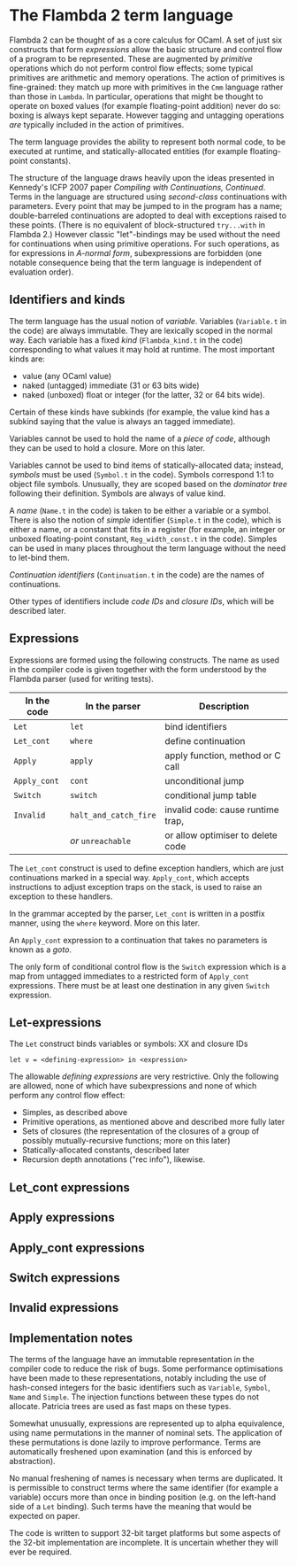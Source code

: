 # The Flambda 2 term language

Flambda 2 can be thought of as a core calculus for OCaml.  A set of just six
constructs that form _expressions_ allow the basic structure and control flow of
a program to be represented.  These are augmented by _primitive_ operations
which do not perform control flow effects; some typical primitives are
arithmetic and memory operations.  The action of primitives is fine-grained:
they match up more with primitives in the `Cmm` language rather than those
in `Lambda`.  In particular, operations that might be thought to operate on
boxed values (for example floating-point addition) never do so: boxing is
always kept separate.  However tagging and untagging operations _are_
typically included in the action of primitives.

The term language provides the ability to represent both normal code, to be
executed at runtime, and statically-allocated entities (for example
floating-point constants).

The structure of the language draws heavily upon the ideas presented in
Kennedy's ICFP 2007 paper _Compiling with Continuations, Continued_.  Terms in
the language are structured using _second-class_ continuations with parameters.
Every point that may be jumped to in the program has a name; double-barreled
continuations are adopted to deal with exceptions raised to these points.
(There is no equivalent of block-structured `try...with` in Flambda 2.)
However classic "let"-bindings may be used without the need for continuations
when using primitive operations.  For such operations, as for expressions in
_A-normal form_, subexpressions are forbidden (one notable consequence being
that the term language is independent of evaluation order).

## Identifiers and kinds

The term language has the usual notion of _variable_.  Variables (`Variable.t`
in the code) are always immutable.  They are lexically scoped in the normal way.
Each variable has a fixed _kind_ (`Flambda_kind.t` in the code) corresponding to
what values it may hold at runtime.  The most important kinds are:
- value (any OCaml value)
- naked (untagged) immediate (31 or 63 bits wide)
- naked (unboxed) float or integer (for the latter, 32 or 64 bits wide).

Certain of these kinds have subkinds (for example, the value kind has a subkind
saying that the value is always an tagged immediate).

Variables cannot be used to hold the name of a _piece of code_, although
they can be used to hold a closure.  More on this later.

Variables cannot be used to bind items of statically-allocated data; instead,
_symbols_ must be used (`Symbol.t` in the code).  Symbols correspond 1:1 to
object file symbols.  Unusually, they are scoped based on the _dominator tree_
following their definition.  Symbols are always of value kind.

A _name_ (`Name.t` in the code) is taken to be either a variable or a symbol.
There is also the notion of _simple_ identifier (`Simple.t` in the code), which
is either a name, or a constant that fits in a register (for example, an integer
or unboxed floating-point constant, `Reg_width_const.t` in the code).  Simples
can be used in many places throughout the term language without the need to
let-bind them.

_Continuation identifiers_ (`Continuation.t` in the code) are the names of
continuations.

Other types of identifiers include _code IDs_ and _closure IDs_, which will
be described later.

## Expressions

Expressions are formed using the following constructs.  The name as used in
the compiler code is given together with the form understood by the Flambda
parser (used for writing tests).

| In the code  | In the parser         | Description                       |
| ------------ | --------------------- | --------------------------------- |
| `Let`        | `let`                 | bind identifiers                  |
| `Let_cont`   | `where`               | define continuation               |
| `Apply`      | `apply`               | apply function, method or C call  |
| `Apply_cont` | `cont`                | unconditional jump                |
| `Switch`     | `switch`              | conditional jump table            |
| `Invalid`    | `halt_and_catch_fire` | invalid code: cause runtime trap, |
|              | _or_ `unreachable`    | or allow optimiser to delete code |

The `Let_cont` construct is used to define exception handlers, which are
just continuations marked in a special way.  `Apply_cont`, which accepts
instructions to adjust exception traps on the stack, is used to raise
an exception to these handlers.

In the grammar accepted by the parser, `Let_cont` is written in a postfix
manner, using the `where` keyword.  More on this later.

An `Apply_cont` expression to a continuation that takes no parameters is
known as a _goto_.

The only form of conditional control flow is the `Switch` expression which is a
map from untagged immediates to a restricted form of `Apply_cont` expressions.
There must be at least one destination in any given `Switch` expression.

## Let-expressions

The `Let` construct binds variables or symbols:  XX and closure IDs
```
let v = <defining-expression> in <expression>
```
The allowable _defining expressions_ are very restrictive.  Only the
following are allowed, none of which have subexpressions and none of
which perform any control flow effect:
- Simples, as described above
- Primitive operations, as mentioned above and described more fully later
- Sets of closures (the representation of the closures of a group of
  possibly mutually-recursive functions; more on this later)
- Statically-allocated constants, described later
- Recursion depth annotations ("rec info"), likewise.

## Let_cont expressions


## Apply expressions


## Apply_cont expressions


## Switch expressions


## Invalid expressions

## Implementation notes

The terms of the language have an immutable representation in the compiler code
to reduce the risk of bugs.  Some performance optimisations have been made to
these representations, notably including the use of hash-consed integers for
the basic identifiers such as `Variable`, `Symbol`, `Name` and `Simple`.
The injection functions between these types do not allocate.  Patricia trees
are used as fast maps on these types.

Somewhat unusually, expressions are represented up to alpha equivalence,
using name permutations in the manner of nominal sets.  The application of
these permutations is done lazily to improve performance.  Terms are
automatically freshened upon examination (and this is enforced by
abstraction).

No manual freshening of names is necessary when terms are duplicated.  It is
permissible to construct terms where the same identifier (for example a
variable) occurs more than once in binding position (e.g. on the left-hand side
of a `Let` binding).  Such terms have the meaning that would be expected on
paper.

The code is written to support 32-bit target platforms but some aspects of
the 32-bit implementation are incomplete.  It is uncertain whether they will
ever be required.
